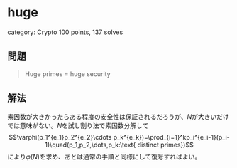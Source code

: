 # huge
category: Crypto
100 points, 137 solves

## 問題
> Huge primes = huge security

## 解法
素因数が大きかったらある程度の安全性は保証されるだろうが、$N$が大きいだけでは意味がない。$N$を試し割り法で素因数分解して
$$\varphi(p_1^{e_1}p_2^{e_2}\cdots p_k^{e_k})=\prod_{i=1}^kp_i^{e_i-1}(p_i-1)\quad(p_1,p_2,\dots,p_k:\text{ distinct primes})$$
により$\varphi(N)$を求め、あとは通常の手順と同様にして復号すればよい。
